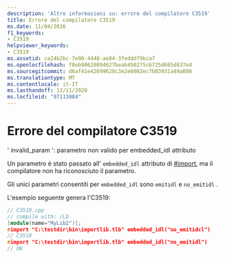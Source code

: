 ```yaml
---
description: 'Altre informazioni su: errore del compilatore C3519'
title: Errore del compilatore C3519
ms.date: 11/04/2016
f1_keywords:
- C3519
helpviewer_keywords:
- C3519
ms.assetid: ca24b2bc-7e90-4448-ae84-3fedddf9bca7
ms.openlocfilehash: f8eb90620894627beab450275c6725d665d837e4
ms.sourcegitcommit: d6af41e42699628c3e2e6063ec7b03931a49a098
ms.translationtype: MT
ms.contentlocale: it-IT
ms.lasthandoff: 12/11/2020
ms.locfileid: "97113084"
---
```

# <a name="compiler-error-c3519"></a>Errore del compilatore C3519

' invalid_param ': parametro non valido per embedded_idl attributo

Un parametro è stato passato all' `embedded_idl` attributo di [#import](../../preprocessor/hash-import-directive-cpp.md), ma il compilatore non ha riconosciuto il parametro.

Gli unici parametri consentiti per `embedded_idl` sono `emitidl` e `no_emitidl` .

L'esempio seguente genera l'C3519:

```cpp
// C3519.cpp
// compile with: /LD
[module(name="MyLib2")];
#import "C:\testdir\bin\importlib.tlb" embedded_idl("no_emitidcl")
// C3519
#import "C:\testdir\bin\importlib.tlb" embedded_idl("no_emitidl")
// OK
```
